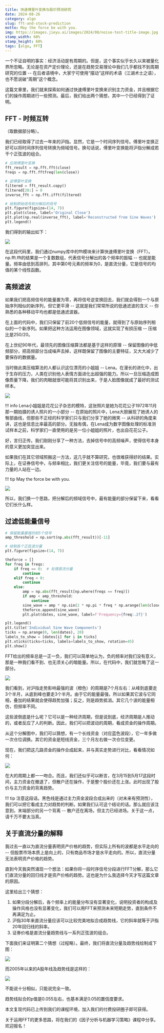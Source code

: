 ```yaml
---
title: 快速傅里叶变换与股价预测研究
date: 2024-08-26
category: algo
slug: fft-and-stock-prediction
motto: May the force be with you.
img: https://images.jieyu.ai/images/2024/08/noise-test-title-image.jpg
stamp_width: 60%
stamp_height: 60%
tags: [algo, FFT]
---
```


一个不证自明的事实：经济活动是有周期的。但是，这个事实似乎长久以来被量化界所忽略。无论是在资产定价理论，还是在趋势交易理论中我们几乎都找不到周期研究的位置 -- 在后者语境中，大家宁可使用“摆动”这样的术语（江湖术士之语），也不愿说破“周期”这个概念。

<!-- 如果不是读过达.利欧的《原则》，我也几乎就要相信股价的波动与经济周期无关了。但是，一直有种微弱的信念，既然经济活动存在周期，证券价格的波动也必然存在周期 -->

这篇文章里，我们就来探索如何通过快速傅里叶变换来识别主力资金，并且根据它们的操作周期进行一些预测。最后，我们给出两个猜想，其中一个已经得到了证明。

## FFT - 时频互转

（取数据部分略）。

我们已经取得了过去一年来的沪指。显然，它是一个时间序列信号。傅里叶变换正好可以将时间序列信号转换为频域信号。换句话说，傅里叶变换能将沪指分解成若干个正弦波的组合。

```python
# 应用傅里叶变换
fft_result = np.fft.fft(close)
freqs = np.fft.fftfreq(len(close))

# 逆傅里叶变换
filtered = fft_result.copy()
filtered[20:] = 0
inverse_fft = np.fft.ifft(filtered)

# 绘制原始信号和分解后的信号
plt.figure(figsize=(14, 7))
plt.plot(close, label='Original Close')
plt.plot(np.real(inverse_fft), label='Reconstructed from Sine Waves')
plt.legend()
```

我们得到的输出如下：

![](https://images.jieyu.ai/images/2024/08/real-vs-synthetic.jpg)

在这段代码里，我们通过numpy库中的fft模块来计算快速傅里叶变换（FFT）。np.fft.fft的结果是一个复数数组，代表信号分解出的各个频率的振幅 -- 也就是能量。频率由低到高排列，其中第0号元素的频率为0，是直流分量，它是信号的均值的某个线性函数。

## 高频滤波

如果我们把高频信号的能量置为零，再将信号逆变换回去，我们就会得到一个与原始序列相似的新序列，但它更平滑 -- 这就是我们常常所说的低通滤波的含义 -- 你熟悉的各种移动平均也都是低通滤波器。

在上面的代码中，我们只保留了前20个低频信号的能量，就得到了与原始序列相似的一个新序列。如果把这种方法运用在图像领域，这就实现了有损压缩 -- 压缩比是250/20。

在上世纪90年代，最领先的图像压缩算法都是基于这样的原理 -- 保留图像的中低频部分，把高频部分当成噪声去掉，这样既保留了图像的主要特征，又大大减少了要保存的数据量。

当时做此类压缩算法的人都认识这位漂亮的小姐姐 -- Lena。在漫长的进化中，出于生存的压力，人类在识别他人表情方面进化出超强的能力。所以一旦压缩造成图像质量下降，我们的肉眼就很可能将其识别出来，于是人脸图像就成了最好的测试样本。

![](https://images.jieyu.ai/images/2024/08/lena.jpg)

!!! info
    Lena小姐姐是花花公子杂志的模特，这张照片是她为花花公子1972年11月那一期拍摄的诱人照片的一小部分 -- 在原始的照片中，Lena大胆展现了她诱人的臀部曲线，但那些不正经的科学家们只与我们分享了她的微笑 -- 从科研的角度来讲，这也是信息比率最高的部分。无独有偶，在Lena成为数字图像处理的标准测试样本之前，科学家们一直使用的是另一位小姐姐的照片，也出自花花公子。

好，言归正传。我们刚刚分享了一种方法，去掉信号中的高频噪声，使得信号本身的意义更加突显出来。

如果我们在其它领域照搬这一方法，这几乎就不算研究，也很难获得好的结果。实际上，在证券信号中，与频率相比，我们更关注信号的能量，毕竟，我们要与最有力量的人站在一边。

!!! tip
    May the force be with you.

![](https://images.jieyu.ai/images/2024/08/may-the-force-be-with-you.jpg)

所以，我们换一个思路，把分解后的频域信号中，最有能量的部分保留下来，看看它们长什么样。

## 过滤低能量信号

```python
# 保留能量最强的前5个信号
amp_threshold = np.sort(np.abs(fft_result))[-11]

# 绘制各个正弦波分量
plt.figure(figsize=(14, 7))

theforce = []
for freq in freqs:
    if freq == 0:  # 处理直流分量
        continue
    elif freq < 0:
        continue
    else:
        amp = np.abs(fft_result[np.where(freqs == freq)])
        if amp < amp_threshold:
            continue
        sine_wave = amp * np.sin(2 * np.pi * freq * np.arange(len(close)))
        theforce.append(sine_wave)
        plt.plot(dates, sine_wave, label=f'Frequency={freq:.2f}')

plt.legend()
plt.title('Individual Sine Wave Components')
ticks = np.arange(0, len(dates), 20)
labels_to_show = [dates[i] for i in ticks]
plt.xticks(ticks=ticks, labels=labels_to_show, rotation=45)
plt.show()
```

FFT给出的频率总是一正一负，我们可以简单地认为，负的频率对我们没有意义，那是一种我们看不到、也无须关心的暗能量。所以，在代码中，我们就忽略了这一部分。

![](https://images.jieyu.ai/images/2024/08/individual-sine-wave.jpg)


我们看到，对沪指走势影响最强的波（橙色）的周期是7个月左右：从峰到底要走3个半月，从底到峰也要走3个半月。由于它的能量最强，所以如果其它波与它同相，叠加的结果就会使得趋势加强；反之，则是趋势抵消。其它几个波的能量相仿，但频率不同。

这些波倒底是什么呢？它可以是一种经济周期，但是说到底，经济周期是人推动的，或者反应了人的判断。因此，我们可以把波动的周期，看成资金的操作周期。

从这个分解图中，我们可以猜想，有一个长线资金（对应蓝色波段），它一年多做一次仓位调换。其它的资金是短线资金，三个月左右做一次仓位变更。

现在，我们把这几路资金的操作合成起来，并与真实走势进行对比，看看情况如何：

![](https://images.jieyu.ai/images/2024/08/real-vs-5-waves-synthetic.jpg)

在大的周期上都一一吻合。而且，我们还似乎可以断言，在3月15到5月17这段时间，主力资金在撤退了，但散户还在操作，于是整个股价还在上涨。此时出现了股价与主力资金的背离趋势。

!!! tip
    注意这段话。黑色线是通过主力资金波段合成出来的（对未来有预测性），我们可以把它看成主力对趋势的判断。如果我们认可这个结论的话。那么就应该注意到，末端部分的另一个背离 -- 散户还在离场，但主力已经进场。关于这一点，请千万不要太当真。

## 关于直流分量的解释

我过去一直以为直流分量表明资产价格的趋势，但实际上所有的波都是水平走向的 -- 但股票市场本质上是向上的，只有商品市场才是水平走向的。所以，直流分量无法表明资产价格的趋势。

直到今天我突然涌现一个想法：如果你将一段时序信号分段进行FFT分解，那么它们直流分量的回归线才是资产价格的趋势。这也是为什么我选择今天才写这篇文章的原因。

这里给出三个猜想：

1. 如果分段分解后，各个频率上的能量分布没有显著变化，说明投资者的构成及操作风格也没有显著变化，我们可以用FFT来预测未来短期走势，直到条件不再满足为止。
2. 沪指30年来直流分量应该可以比较完美地拟合成趋势线，它的斜率就等于沪指20年回归线的斜率。
3. 证券价格是直流分量趋势线与一系列正弦波的组合。

下面我们来证明第二个猜想（过程略）。最终，我们将直流分量及趋势线绘制成下图：

![](https://images.jieyu.ai/images/2024/08/dc-regression.jpg)

而2005年以来的A股年线及趋势线是这样的：

![](https://images.jieyu.ai/images/2024/08/a-share-yearly.jpg)

不能说十分相似，只能说完全一致。

趋势线拟合的p值是0.055左右，也基本满足0.05的置信度要求。

本文复现代码已上传到我们的课程环境，加入我们的付费投研圈子即可获得。

关于运用FFT的更多思路，将在我们的《因子分析与机器学习策略》课程中分享。欢迎报名！


